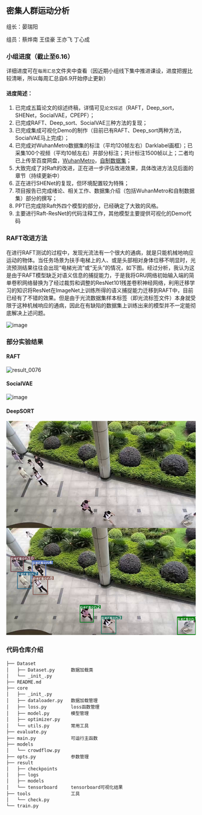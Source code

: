 ## 密集人群运动分析

组长：晏瑞阳

组员：蔡烨南 王佳豪 王亦飞 丁心成

### 小组进度（截止至6.16）
详细进度可在`每周汇总`文件夹中查看（因近期小组线下集中推进课设，进度把握比较清晰，所以每周汇总自6.9开始停止更新）
#### 进度简述：
1. 已完成五篇论文的综述终稿，详情可见`论文综述`（RAFT，Deep_sort，SHENet，SocialVAE，CPEPF）；
2. 已完成RAFT、Deep_sort、SocialVAE三种方法的复现；
3. 已完成集成可视化Demo的制作（目前已有RAFT、Deep_sort两种方法，SocialVAE马上完成）；
4. 已完成对WuhanMetro数据集的标注（平均120帧左右）Darklabel画框）；已采集100个视频（平均10帧左右）并部分标注；共计标注1500帧以上；二者均已上传至百度网盘，[WuhanMetro](https://pan.baidu.com/s/1dqd0ZDGumAshMEA0B-H7kw?pwd=pmaq)，[自制数据集](https://pan.baidu.com/s/1Z5VAkNJVPYqEQe5p0gzSLA?pwd=dus9)；
5. 大致完成了对Raft的改进，正在进一步评估改进效果，具体改进方法见后面的章节（持续更新中）
6. 正在进行SHENet的复现，但环境配置较为特殊；
7. 项目报告已完成绪论、相关工作、数据集介绍（包括WuhanMetro和自制数据集）部分的撰写；
8. PPT已完成除Raft外四个模型的部分，已经确定了大致的风格。
9. 主要进行Raft-ResNet的代码注释工作，其他模型主要提供可视化的Demo代码

### RAFT改进方法
在进行RAFT测试的过程中，发现光流法有一个很大的通病，就是只能机械地响应运动的物体。当任务场景为扶手电梯上的人、或是头部相对身体位移不明显时，光流预测结果往往会出现“电梯光流”或“无头”的情况，如下图。经过分析，我认为这是由于RAFT模型缺乏对语义信息的捕捉能力，于是我将GRU网络初始输入端的简单卷积网络替换为了经过裁剪和调整的ResNet101残差卷积神经网络，利用迁移学习的知识将ResNet在ImageNet上训练所得的语义捕捉能力迁移到RAFT中，目前已经有了不错的效果。但是由于光流数据集样本标签（即光流标签文件）本身就受限于这种机械响应的通病，因此在有缺陷的数据集上训练出来的模型并不一定能彻底解决上述问题。

![image](https://github.com/user-attachments/assets/c8d6eddc-09af-43a6-8168-2f6894ddaf23)



### 部分实验结果
#### RAFT
![result_0076](https://github.com/user-attachments/assets/f04f58d2-bb11-4198-a956-94da72e1c555)

#### SocialVAE
<img width="1241" alt="image" src="https://github.com/user-attachments/assets/b507ac13-7e5e-4ab8-853e-8b791074e351" />

#### DeepSORT

![deepsort](pictures/deepsort.jpg)

### 代码仓库介绍
```
├── Dataset
│   ├── Dataset.py      数据加载类
│   └── _init_.py
├── README.md
├── core
│   ├── _init_.py
│   ├── dataloader.py   数据加载管理
│   ├── loss.py         loss函数管理
│   ├── model.py        模型管理
│   ├── optimizer.py
│   └── utils.py        常用工具
├── evaluate.py
├── main.py             可运行主函数
├── models
│   └── crowdflow.py
├── opts.py             参数管理
├── result
│   ├── checkpoints
│   ├── logs
│   ├── models
│   └── tensorboard     tensorboard可视化结果
├── tools               工具
│   └── check.py        
└── train.py
```


